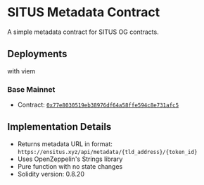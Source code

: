 # SITUS Metadata Contract

A simple metadata contract for SITUS OG contracts.

## Deployments
with viem

### Base Mainnet
- Contract: [`0x77e8030519eb38976df64a58ffe594c8e731afc5`](https://basescan.org/address/0x77e8030519eb38976df64a58ffe594c8e731afc5)

## Implementation Details
- Returns metadata URL in format: `https://ensitus.xyz/api/metadata/{tld_address}/{token_id}`
- Uses OpenZeppelin's Strings library
- Pure function with no state changes
- Solidity version: 0.8.20
